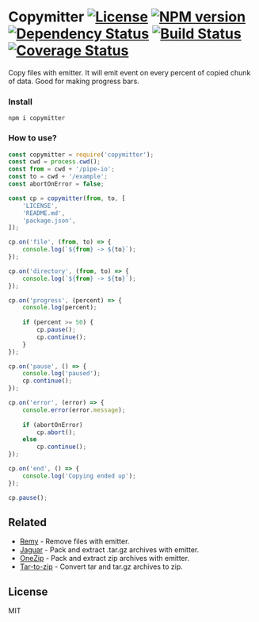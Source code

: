 # Copymitter [![License][LicenseIMGURL]][LicenseURL] [![NPM version][NPMIMGURL]][NPMURL] [![Dependency Status][DependencyStatusIMGURL]][DependencyStatusURL] [![Build Status][BuildStatusIMGURL]][BuildStatusURL] [![Coverage Status][CoverageIMGURL]][CoverageURL]

Copy files with emitter. It will emit event on every percent of copied chunk of data.
Good for making progress bars.

### Install

```
npm i copymitter
```

### How to use?

```js
const copymitter = require('copymitter');
const cwd = process.cwd();
const from = cwd + '/pipe-io';
const to = cwd + '/example';
const abortOnError = false;

const cp = copymitter(from, to, [
    'LICENSE',
    'README.md',
    'package.json',
]);

cp.on('file', (from, to) => {
    console.log(`${from} -> ${to}`);
});

cp.on('directory', (from, to) => {
    console.log(`${from} -> ${to}`);
});

cp.on('progress', (percent) => {
    console.log(percent);
    
    if (percent >= 50) {
        cp.pause();
        cp.continue();
    }
});

cp.on('pause', () => {
    console.log('paused');
    cp.continue();
});

cp.on('error', (error) => {
    console.error(error.message);
    
    if (abortOnError)
        cp.abort();
    else
        cp.continue();
});

cp.on('end', () => {
    console.log('Copying ended up');
});

cp.pause();
```

## Related

- [Remy](https://github.com/coderaiser/node-remy "Remy") - Remove files with emitter.
- [Jaguar](https://github.com/coderaiser/node-jaguar "Jaguar") - Pack and extract .tar.gz archives with emitter.
- [OneZip](https://github.com/coderaiser/node-onezip "OneZip") - Pack and extract zip archives with emitter.
- [Tar-to-zip](https://github.com/coderaiser/node-tar-to-zip "tar-to-zip") - Convert tar and tar.gz archives to zip.

## License

MIT

[NPMIMGURL]: https://img.shields.io/npm/v/copymitter.svg?style=flat
[BuildStatusIMGURL]: https://img.shields.io/travis/coderaiser/node-copymitter/master.svg?style=flat
[DependencyStatusIMGURL]: https://img.shields.io/david/coderaiser/node-copymitter.svg?style=flat
[LicenseIMGURL]: https://img.shields.io/badge/license-MIT-317BF9.svg?style=flat
[CoverageIMGURL]: https://coveralls.io/repos/coderaiser/node-copymitter/badge.svg?branch=master&service=github
[NPMURL]: https://npmjs.org/package/copymitter "npm"
[BuildStatusURL]: https://travis-ci.org/coderaiser/node-copymitter "Build Status"
[DependencyStatusURL]: https://david-dm.org/coderaiser/node-copymitter "Dependency Status"
[LicenseURL]: https://tldrlegal.com/license/mit-license "MIT License"
[CoverageURL]: https://coveralls.io/github/coderaiser/node-copymitter?branch=master
